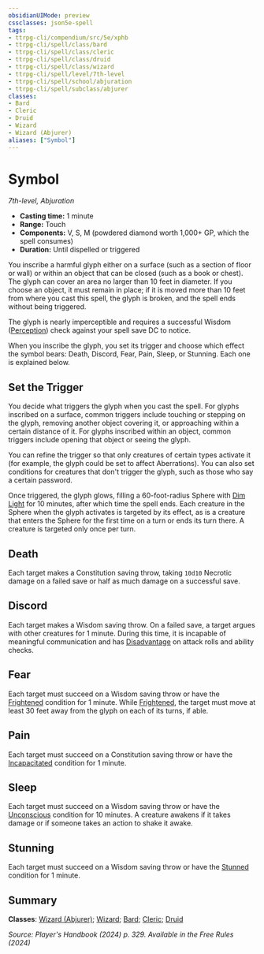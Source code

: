 ```yaml
---
obsidianUIMode: preview
cssclasses: json5e-spell
tags:
- ttrpg-cli/compendium/src/5e/xphb
- ttrpg-cli/spell/class/bard
- ttrpg-cli/spell/class/cleric
- ttrpg-cli/spell/class/druid
- ttrpg-cli/spell/class/wizard
- ttrpg-cli/spell/level/7th-level
- ttrpg-cli/spell/school/abjuration
- ttrpg-cli/spell/subclass/abjurer
classes:
- Bard
- Cleric
- Druid
- Wizard
- Wizard (Abjurer)
aliases: ["Symbol"]
---
```

# Symbol
*7th-level, Abjuration*  


- **Casting time:** 1 minute
- **Range:** Touch
- **Components:** V, S, M (powdered diamond worth 1,000+ GP, which the spell consumes)
- **Duration:** Until dispelled or triggered

You inscribe a harmful glyph either on a surface (such as a section of floor or wall) or within an object that can be closed (such as a book or chest). The glyph can cover an area no larger than 10 feet in diameter. If you choose an object, it must remain in place; if it is moved more than 10 feet from where you cast this spell, the glyph is broken, and the spell ends without being triggered.

The glyph is nearly imperceptible and requires a successful Wisdom ([Perception](Misc%20Files/CLI/rules/skills.md#Perception)) check against your spell save DC to notice.

When you inscribe the glyph, you set its trigger and choose which effect the symbol bears: Death, Discord, Fear, Pain, Sleep, or Stunning. Each one is explained below.

## Set the Trigger

You decide what triggers the glyph when you cast the spell. For glyphs inscribed on a surface, common triggers include touching or stepping on the glyph, removing another object covering it, or approaching within a certain distance of it. For glyphs inscribed within an object, common triggers include opening that object or seeing the glyph.

You can refine the trigger so that only creatures of certain types activate it (for example, the glyph could be set to affect Aberrations). You can also set conditions for creatures that don't trigger the glyph, such as those who say a certain password.

Once triggered, the glyph glows, filling a 60-foot-radius Sphere with [Dim Light](Misc%20Files/CLI/rules/variant-rules/dim-light-xphb.md) for 10 minutes, after which time the spell ends. Each creature in the Sphere when the glyph activates is targeted by its effect, as is a creature that enters the Sphere for the first time on a turn or ends its turn there. A creature is targeted only once per turn.

## Death

Each target makes a Constitution saving throw, taking `10d10` Necrotic damage on a failed save or half as much damage on a successful save.

## Discord

Each target makes a Wisdom saving throw. On a failed save, a target argues with other creatures for 1 minute. During this time, it is incapable of meaningful communication and has [Disadvantage](Misc%20Files/CLI/rules/variant-rules/disadvantage-xphb.md) on attack rolls and ability checks.

## Fear

Each target must succeed on a Wisdom saving throw or have the [Frightened](Misc%20Files/CLI/rules/conditions.md#Frightened) condition for 1 minute. While [Frightened](Misc%20Files/CLI/rules/conditions.md#Frightened), the target must move at least 30 feet away from the glyph on each of its turns, if able.

## Pain

Each target must succeed on a Constitution saving throw or have the [Incapacitated](Misc%20Files/CLI/rules/conditions.md#Incapacitated) condition for 1 minute.

## Sleep

Each target must succeed on a Wisdom saving throw or have the [Unconscious](Misc%20Files/CLI/rules/conditions.md#Unconscious) condition for 10 minutes. A creature awakens if it takes damage or if someone takes an action to shake it awake.

## Stunning

Each target must succeed on a Wisdom saving throw or have the [Stunned](Misc%20Files/CLI/rules/conditions.md#Stunned) condition for 1 minute.

## Summary

**Classes**: [Wizard (Abjurer)](Misc%20Files/CLI/compendium/lists/list-spells-classes-wizard-xphb-abjurer-xphb.md "subclass=XPHB;class=XPHB"); [Wizard](Misc%20Files/CLI/compendium/lists/list-spells-classes-wizard.md); [Bard](Misc%20Files/CLI/compendium/lists/list-spells-classes-bard.md); [Cleric](Misc%20Files/CLI/compendium/lists/list-spells-classes-cleric.md); [Druid](Misc%20Files/CLI/compendium/lists/list-spells-classes-druid.md)

*Source: Player's Handbook (2024) p. 329. Available in the Free Rules (2024)*